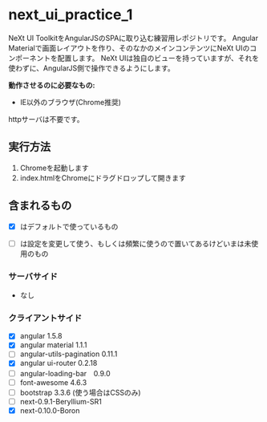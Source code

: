next_ui_practice_1
==================

NeXt UI ToolkitをAngularJSのSPAに取り込む練習用レポジトリです。
Angular Materialで画面レイアウトを作り、そのなかのメインコンテンツにNeXt UIのコンポーネントを配置します。
NeXt UIは独自のビューを持っていますが、それを使わずに、AngularJS側で操作できるようにします。

**動作させるのに必要なもの:**

* IE以外のブラウザ(Chrome推奨)

httpサーバは不要です。


## 実行方法

1. Chromeを起動します
2. index.htmlをChromeにドラグドロップして開きます


## 含まれるもの

 - [x] はデフォルトで使っているもの
 - [ ] は設定を変更して使う、もしくは頻繁に使うので置いてあるけどいまは未使用のもの


### サーバサイド

- なし

### クライアントサイド

- [x] angular 1.5.8
- [x] angular material 1.1.1
- [ ] angular-utils-pagination 0.11.1
- [x] angular ui-router 0.2.18
- [ ] angular-loading-bar　0.9.0
- [ ] font-awesome 4.6.3
- [ ] bootstrap 3.3.6 (使う場合はCSSのみ)
- [ ] next-0.9.1-Beryllium-SR1
- [x] next-0.10.0-Boron

